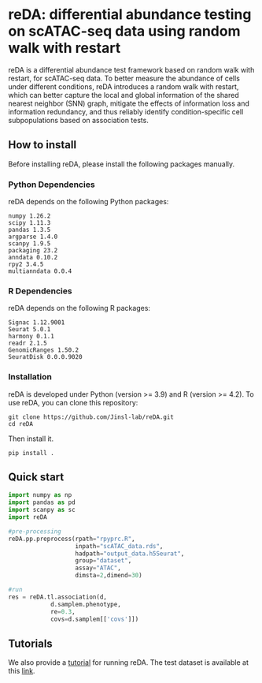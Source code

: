 # reDA: differential abundance testing on scATAC-seq data using random walk with restart
 reDA is a differential abundance test framework based on random walk with restart, for scATAC-seq data. To better measure the abundance of cells under different conditions, reDA introduces a random walk with restart, which can better capture the local and global information of the shared nearest neighbor (SNN) graph, mitigate the effects of information loss and information redundancy, and thus reliably identify condition-specific cell subpopulations based on association tests.
## How to install
Before installing reDA, please install the following packages manually.
### Python Dependencies
reDA depends on the following Python packages:
```
numpy 1.26.2
scipy 1.11.3
pandas 1.3.5
argparse 1.4.0
scanpy 1.9.5
packaging 23.2
anndata 0.10.2
rpy2 3.4.5
multianndata 0.0.4
```
### R Dependencies
reDA depends on the following R packages:
```
Signac 1.12.9001
Seurat 5.0.1
harmony 0.1.1
readr 2.1.5
GenomicRanges 1.50.2
SeuratDisk 0.0.0.9020
```
### Installation
reDA is developed under Python (version >= 3.9) and R (version >= 4.2). To use reDA, you can clone this repository:
```
git clone https://github.com/Jinsl-lab/reDA.git 
cd reDA
```
Then install it.
```
pip install .
```
## Quick start
```python
import numpy as np
import pandas as pd
import scanpy as sc
import reDA

#pre-processing
reDA.pp.preprocess(rpath="rpyprc.R",  
                   inpath="scATAC_data.rds",  
                   hadpath="output_data.h5Seurat", 
                   group="dataset", 
                   assay="ATAC",
                   dimsta=2,dimend=30)

#run
res = reDA.tl.association(d,                   
            d.samplem.phenotype,  
            re=0.3,                         
            covs=d.samplem[['covs']])
```
## Tutorials
We also provide a [tutorial](https://github.com/Jinsl-lab/reDA/blob/main/demo/demo.ipynb) for running reDA. The test dataset is available at this [link](https://drive.google.com/drive/folders/1fGXggNzc_WQ39fbi9sx2dqIaO2QzeLy9).

